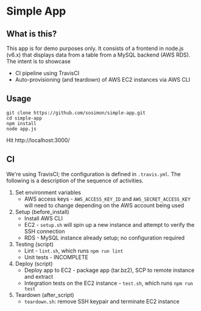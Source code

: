 # Simple App

## What is this?
This app is for demo purposes only. It consists of a frontend in node.js (v6.x) that displays data from a table from a MySQL backend (AWS RDS). The intent is to showcase

- CI pipeline using TravisCI
- Auto-provisioning (and teardown) of AWS EC2 instances via AWS CLI

## Usage

```
git clone https://github.com/sosimon/simple-app.git
cd simple-app
npm install
node app.js
```

Hit http://localhost:3000/

## CI

We're using TravisCI; the configuration is defined in `.travis.yml`. The following is a description of the sequence of activities.

1. Set environment variables
    - AWS access keys - `AWS_ACCESS_KEY_ID` and `AWS_SECRET_ACCESS_KEY` will need to change depending on the AWS account being used
2. Setup (before_install)
    - Install AWS CLI
    - EC2 - `setup.sh` will spin up a new instance and attempt to verify the SSH connection
    - RDS - MySQL instance already setup; no configuration required
3. Testing (script)
    - Lint - `lint.sh`, which runs `npm run lint`
    - Unit tests - INCOMPLETE
4. Deploy (script)
    - Deploy app to EC2 - package app (tar.bz2), SCP to remote instance and extract
    - Integration tests on the EC2 instance - `test.sh`, which runs `npm run test`
5. Teardown (after_script)
    - `teardown.sh`: remove SSH keypair and terminate EC2 instance

